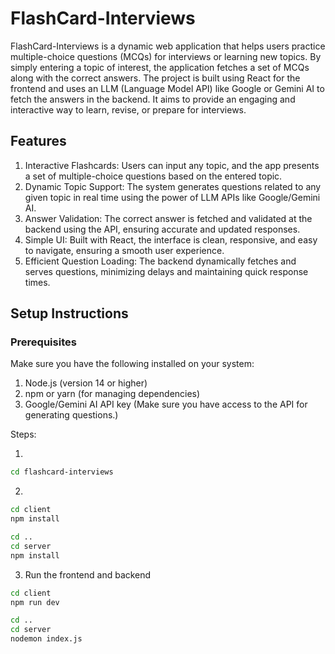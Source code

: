 # FlashCard-Interviews
FlashCard-Interviews is a dynamic web application that helps users practice multiple-choice questions (MCQs) for interviews or learning new topics. By simply entering a topic of interest, the application fetches a set of MCQs along with the correct answers. The project is built using React for the frontend and uses an LLM (Language Model API) like Google or Gemini AI to fetch the answers in the backend. It aims to provide an engaging and interactive way to learn, revise, or prepare for interviews.


## Features
1. Interactive Flashcards: Users can input any topic, and the app presents a set of multiple-choice questions based on the entered topic.
2. Dynamic Topic Support: The system generates questions related to any given topic in real time using the power of LLM APIs like Google/Gemini AI.
3. Answer Validation: The correct answer is fetched and validated at the backend using the API, ensuring accurate and updated responses.
4. Simple UI: Built with React, the interface is clean, responsive, and easy to navigate, ensuring a smooth user experience.
5. Efficient Question Loading: The backend dynamically fetches and serves questions, minimizing delays and maintaining quick response times.


## Setup Instructions
### Prerequisites

Make sure you have the following installed on your system:

1. Node.js (version 14 or higher)
2. npm or yarn (for managing dependencies)
3. Google/Gemini AI API key (Make sure you have access to the API for generating questions.)


Steps:

1. 
```bash git clone https://github.com/your-username/flashcard-interviews.git
cd flashcard-interviews

```

2. 
```bash
cd client
npm install

cd ..
cd server
npm install

```

3. Run the frontend and backend
```bash
cd client
npm run dev

cd ..
cd server
nodemon index.js
```